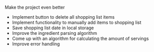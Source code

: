 Make the project even better

- Implement button to delete all shopping list items
- Implement functionality to manually add items to shopping list
- Save shopping list date in local storage
- Improve the ingredient parsing algorithm
- Come up with an algorithm for calculating the amount of servings
- Improve error handling

